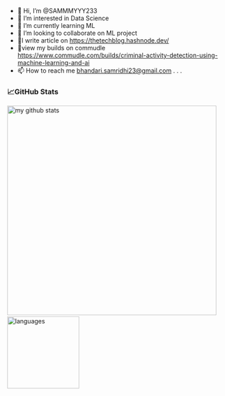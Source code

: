 - 👋 Hi, I’m @SAMMMYYY233
- 👀 I’m interested in Data Science
- 🌱 I’m currently learning ML
- 💞️ I’m looking to collaborate on ML project
- 💞️I write article on https://thetechblog.hashnode.dev/
- 👀view my builds on commudle https://www.commudle.com/builds/criminal-activity-detection-using-machine-learning-and-ai
- 📫 How to reach me bhandari.samridhi23@gmail.com
.
.
.
### 📈GitHub Stats
<p align="left">
<img src="https://github-readme-stats.vercel.app/api?username=SAMMMYYY233&show_icons=true&line_height=21&theme=highcontrast" alt="my github stats" width="480"/>&nbsp;
<img src="https://github-readme-stats.vercel.app/api/top-langs/?username=SAMMMYYY233&layout=compact&theme=highcontrast" alt="languages" height="165">
</p>

<!---
SAMMMYYY233/SAMMMYYY233 is a ✨ special ✨ repository because its `README.md` (this file) appears on your GitHub profile.
You can click the Preview link to take a look at your changes.
--->
